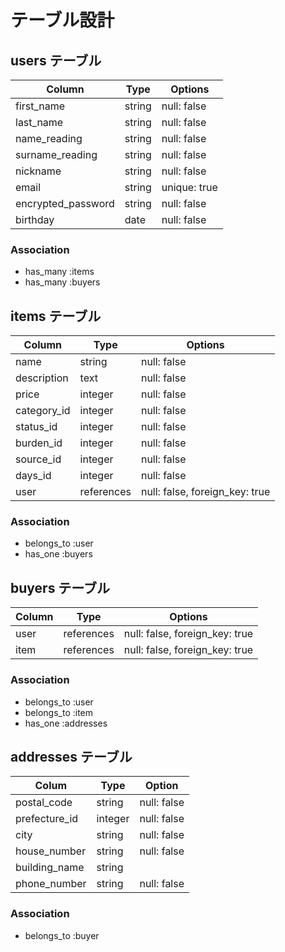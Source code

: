 # テーブル設計

## users テーブル

| Column             | Type    | Options     |
| ------------------ | ------- | ----------- |
| first_name         | string  | null: false |
| last_name          | string  | null: false |
| name_reading       | string  | null: false |
| surname_reading    | string  | null: false |
| nickname           | string  | null: false |
| email              | string  | unique: true|
| encrypted_password | string  | null: false |
| birthday           | date    | null: false |

### Association

- has_many :items
- has_many :buyers

## items テーブル

| Column         | Type       | Options                        |
| -------------- | ---------- | ------------------------------ |
| name           | string     | null: false                    |
| description    | text       | null: false                    |
| price          | integer    | null: false                    |
| category_id    | integer    | null: false                    |
| status_id      | integer    | null: false                    |
| burden_id      | integer    | null: false                    |
| source_id      | integer    | null: false                    |
| days_id        | integer    | null: false                    |
| user           | references | null: false, foreign_key: true |

### Association

- belongs_to :user
- has_one :buyers

## buyers テーブル

| Column        | Type       | Options                        |
| ------------- | ---------- | ------------------------------ |
| user          | references | null: false, foreign_key: true |
| item          | references | null: false, foreign_key: true |

### Association

- belongs_to :user
- belongs_to :item
- has_one :addresses

## addresses テーブル

| Colum         | Type       | Option           |
| ------------- | ---------- | ---------------- |
| postal_code   | string     | null: false      |
| prefecture_id | integer    | null: false      |
| city          | string     | null: false      |
| house_number  | string     | null: false      |
| building_name | string     |                  |
| phone_number  | string     | null: false      |

### Association

- belongs_to :buyer